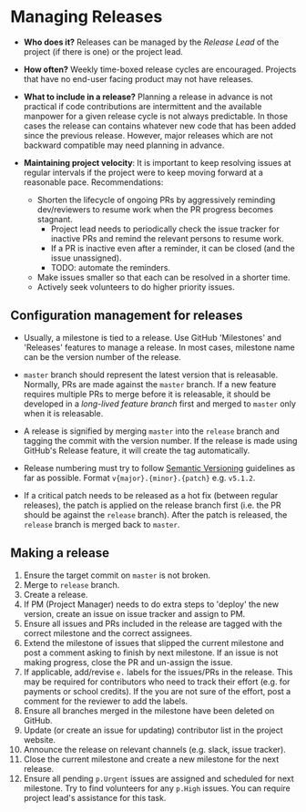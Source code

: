 # Managing Releases

* **Who does it?** Releases can be managed by the _Release Lead_ of the project (if there is one) or the project lead.

* **How often?** Weekly time-boxed release cycles are encouraged. Projects that have no end-user facing 
  product may not have releases.

* **What to include in a release?** Planning a release in advance is not practical if code contributions
  are intermittent and the available manpower for a given release cycle is not always predictable. 
  In those cases the release can contains whatever new code that has been added since the previous release. 
  However, major releases which are not backward compatible may need planning in advance.

* **Maintaining project velocity**: 
  It is important to keep resolving issues at regular intervals if the project were to keep moving 
  forward at a reasonable pace. Recommendations: 
  * Shorten the lifecycle of ongoing PRs by aggressively reminding dev/reviewers to resume work when the PR progress 
    becomes stagnant. 
    * Project lead needs to periodically check the issue tracker for inactive PRs and remind the relevant 
      persons to resume work.
    * If a PR is inactive even after a reminder, it can be closed (and the issue unassigned). 
    * TODO: automate the reminders.
  * Make issues smaller so that each can be resolved in a shorter time.
  * Actively seek volunteers to do higher priority issues.

## Configuration management for releases

* Usually, a milestone is tied to a release. Use GitHub 'Milestones' and 'Releases' features to manage a release. 
  In most cases, milestone name can be the version number of the release.

* `master` branch should represent the latest version that is releasable. 
  Normally, PRs are made against the `master` branch. 
  If a new feature requires multiple PRs to merge before it is releasable, it should be developed in a 
  _long-lived feature branch_ first and merged to `master` only when it is releasable.

* A release is signified by merging `master` into the `release` branch and tagging the commit with the version number. 
  If the release is made using GitHub's Release feature, it will create the tag automatically.
  
* Release numbering must try to follow [Semantic Versioning](http://semver.org/) guidelines as far as possible.
  Format `v{major}.{minor}.{patch}` e.g. `v5.1.2`.
  
* If a critical patch needs to be released as a hot fix (between regular releases), the patch is applied on the 
  release branch first (i.e. the PR should be against the `release` branch). After the patch is released, 
  the `release` branch is merged back to `master`.

## Making a release

1. Ensure the target commit on `master` is not broken.
1. Merge to `release` branch. 
1. Create a release.
1. If PM (Project Manager) needs to do extra steps to 'deploy' the new version, 
   create an issue on issue tracker and assign to PM.
1. Ensure all issues and PRs included in the release are tagged with the 
   correct milestone and the correct assignees.
1. Extend the milestone of issues that slipped the current milestone and post
   a comment asking to finish by next milestone. If an issue is not making
   progress, close the PR and un-assign the issue.
1. If applicable, add/revise `e.` labels for the issues/PRs in the release. 
   This may be required for contributors who need to track their effort (e.g. for payments or school credits).
   If the you are not sure of the effort, post a comment for the reviewer to add the labels.
1. Ensure all branches merged in the milestone have been deleted on GitHub.
1. Update (or create an issue for updating) contributor list in the project website.
1. Announce the release on relevant channels (e.g. slack, issue tracker).
1. Close the current milestone and create a new milestone for the next release. 
1. Ensure all pending `p.Urgent` issues are assigned and scheduled for next milestone.
   Try to find volunteers for any `p.High` issues. You can require project lead's assistance for this task.
  
